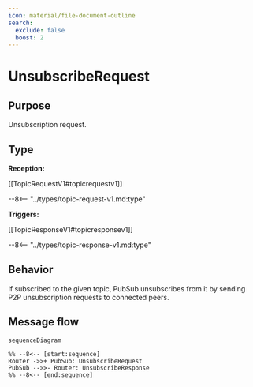 ```yaml
---
icon: material/file-document-outline
search:
  exclude: false
  boost: 2
---
```


<div class="message" markdown>

# UnsubscribeRequest

## Purpose

<!-- --8<-- [start:purpose] -->
Unsubscription request.
<!-- --8<-- [end:purpose] -->

## Type

 <!-- --8<-- [start:type] -->
**Reception:**

[[TopicRequestV1#topicrequestv1]]

--8<-- "../types/topic-request-v1.md:type"

**Triggers:**

[[TopicResponseV1#topicresponsev1]]

--8<-- "../types/topic-response-v1.md:type"
<!-- --8<-- [end:type] -->

## Behavior

<!-- --8<-- [start:behavior] -->
If subscribed to the given topic, PubSub unsubscribes from it by sending P2P unsubscription requests to connected peers.
<!-- --8<-- [end:behavior] -->

## Message flow

<!-- --8<-- [start:messages] -->
```mermaid
sequenceDiagram

%% --8<-- [start:sequence]
Router ->>+ PubSub: UnsubscribeRequest
PubSub -->>- Router: UnsubscribeResponse
%% --8<-- [end:sequence]
```
<!-- --8<-- [end:messages] -->

</div>
